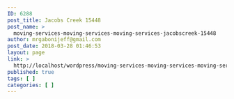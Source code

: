 ```yaml
---
ID: 6288
post_title: Jacobs Creek 15448
post_name: >
  moving-services-moving-services-moving-services-jacobscreek-15448
author: mrgabonijeff@gmail.com
post_date: 2018-03-28 01:46:53
layout: page
link: >
  http://localhost/wordpress/moving-services-moving-services-moving-services-jacobscreek-15448/
published: true
tags: [ ]
categories: [ ]
---
```

